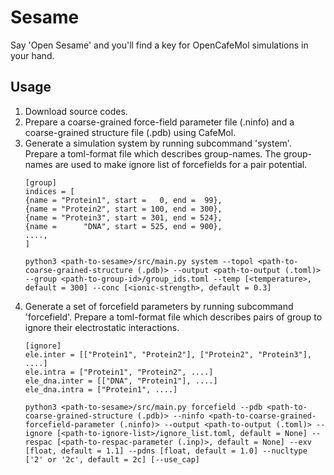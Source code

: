 # Sesame
Say 'Open Sesame' and you'll find a key for OpenCafeMol simulations in your hand.
## Usage
1. Download source codes.
2. Prepare a coarse-grained force-field parameter file (.ninfo) and a coarse-grained structure file (.pdb) using CafeMol. 
3. Generate a simulation system by running subcommand 'system'.
	Prepare a toml-format file which describes group-names. The group-names are used to make ignore list of forcefields for a pair potential.
	``` group_ids.toml:toml
	[group]
	indices = [
	{name = "Protein1", start =   0, end =  99},
	{name = "Protein2", start = 100, end = 300},
	{name = "Protein3", start = 301, end = 524},
	{name =      "DNA", start = 525, end = 900},
	....,
	]
	```
	``` terminal: python
	python3 <path-to-sesame>/src/main.py system --topol <path-to-coarse-grained-structure (.pdb)> --output <path-to-output (.toml)> --group <path-to-group-id>/group_ids.toml --temp [<temperature>, default = 300] --conc [<ionic-strength>, default = 0.3]
	```
4. Generate a set of forcefield parameters by running subcommand 'forcefield'.
	Prepare a toml-format file which describes pairs of group to ignore their electrostatic interactions.
	``` ignore_list.toml:toml
	[ignore]
	ele.inter = [["Protein1", "Protein2"], ["Protein2", "Protein3"], ....]
	ele.intra = ["Protein1", "Protein2", ....]
	ele_dna.inter = [["DNA", "Protein1"], ....]
	ele_dna.intra = ["Protein1", ....]
	```
	``` terminal: python
	python3 <path-to-sesame>/src/main.py forcefield --pdb <path-to-coarse-grained-structure (.pdb)> --ninfo <path-to-coarse-grained-forcefield-parameter (.ninfo)> --output <path-to-output (.toml)> --ignore [<path-to-ignore-list>/ignore_list.toml, default = None] --respac [<path-to-respac-parameter (.inp)>, default = None] --exv [float, default = 1.1] --pdns [float, default = 1.0] --nucltype ['2' or '2c', default = 2c] [--use_cap]
	```

